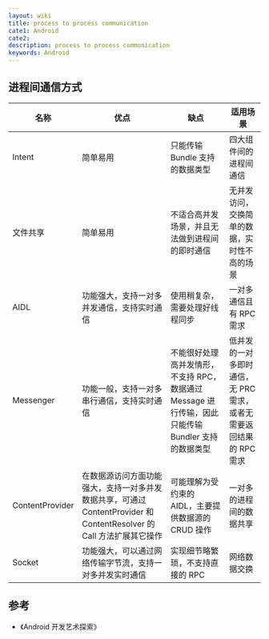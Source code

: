 ```yaml
---
layout: wiki
title: process to process communication
cate1: Android
cate2:
description: process to process communication
keywords: Android
---
```


## 进程间通信方式

| 名称            | 优点                                                                                                                 | 缺点                                                                                               | 适用场景                                                           |
|-----------------|----------------------------------------------------------------------------------------------------------------------|----------------------------------------------------------------------------------------------------|--------------------------------------------------------------------|
| Intent          | 简单易用                                                                                                             | 只能传输 Bundle 支持的数据类型                                                                     | 四大组件间的进程间通信                                             |
| 文件共享        | 简单易用                                                                                                             | 不适合高并发场景，并且无法做到进程间的即时通信                                                     | 无并发访问，交换简单的数据，实时性不高的场景                       |
| AIDL            | 功能强大，支持一对多并发通信，支持实时通信                                                                           | 使用稍复杂，需要处理好线程同步                                                                     | 一对多通信且有 RPC 需求                                            |
| Messenger       | 功能一般，支持一对多串行通信，支持实时通信                                                                           | 不能很好处理高并发情形，不支持 RPC，数据通过 Message 进行传输，因此只能传输 Bundler 支持的数据类型 | 低并发的一对多即时通信，无 PRC 需求，或者无需要返回结果的 RPC 需求 |
| ContentProvider | 在数据源访问方面功能强大，支持一对多并发数据共享，可通过 ContentProvider 和 ContentResolver 的 Call 方法扩展其它操作 | 可能理解为受约束的 AIDL，主要提供数据源的 CRUD 操作                                                | 一对多的进程间的数据共享                                           |
| Socket          | 功能强大，可以通过网络传输字节流，支持一对多并发实时通信                                                             | 实现细节略繁琐，不支持直接的 RPC                                                                   | 网络数据交换                                                       |

## 参考

* 《Android 开发艺术探索》
